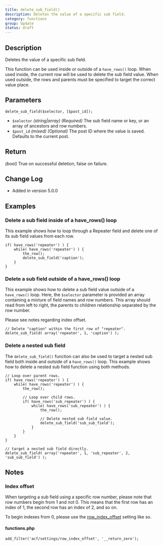 ```yaml
---
title: delete_sub_field()
description: Deletes the value of a specific sub field.
category: functions
group: Update
status: draft
---
```


## Description
Deletes the value of a specific sub field.

This function can be used inside or outside of a `have_rows()` loop. When used inside, the current row will be used to delete the sub field value. When used outside, the rows and parents must be specified to target the correct value place.

## Parameters
```
delete_sub_field($selector, [$post_id]);
```
- `$selector`		*(string|array)*	*(Required)*	The sub field name or key, or an array of ancestors and row numbers.
- `$post_id`		*(mixed)*			*(Optional)*	The post ID where the value is saved. Defaults to the current post.

## Return
*(bool)* True on successful deletion, false on failure.

## Change Log
- Added in version 5.0.0

## Examples

### Delete a sub field inside of a have_rows() loop
This example shows how to loop through a Repeater field and delete one of its sub field values from each row.
```
if( have_rows('repeater') ) {
	while( have_rows('repeater') ) {
		the_row();
		delete_sub_field('caption');
	}
}
```

### Delete a sub field outside of a have_rows() loop
This example shows how to delete a sub field value outside of a `have_rows()` loop. Here, the `$selector` parameter is provided an array containing a mixture of field names and row numbers. This array should read from left to right, the parents to children relationship separated by the row number.

Please see notes regarding index offset.
```
// Delete "caption" within the first row of "repeater".
delete_sub_field( array('repeater', 1, 'caption') );
```

### Delete a nested sub field
The `delete_sub_field()` function can also be used to target a nested sub field both inside and outside of a `have_rows()` loop. This example shows how to delete a nested sub field function using both methods.
```
// Loop over parent rows.
if( have_rows('repeater') ) {
	while( have_rows('repeater') ) {
		the_row();

		// Loop over child rows.
		if( have_rows('sub_repeater') ) {
			while( have_rows('sub_repeater') ) {
				the_row();
				
				// Delete nested sub field value.
				delete_sub_field('sub_sub_field');
			}
		}
	}
}

// target a nested sub field directly.
delete_sub_field( array('repeater', 1, 'sub_repeater', 2, 'sub_sub_field') );
```

## Notes

### Index offset
When targeting a sub field using a specific row number, please note that row numbers begin from 1 and not 0. This means that the first row has an index of 1, the second row has an index of 2, and so on.

To begin indexes from 0, please use the [row_index_offset](https://www.advancedcustomfields.com/resources/acf-settings/) setting like so.
#### functions.php
```
add_filter('acf/settings/row_index_offset', '__return_zero');
```
